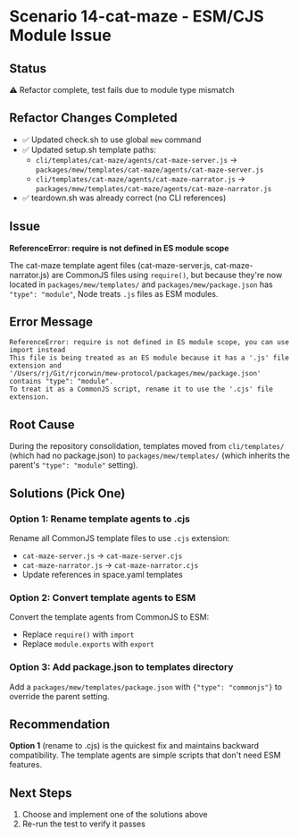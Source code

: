 # Scenario 14-cat-maze - ESM/CJS Module Issue

## Status
⚠️ Refactor complete, test fails due to module type mismatch

## Refactor Changes Completed
- ✅ Updated check.sh to use global `mew` command
- ✅ Updated setup.sh template paths:
  - `cli/templates/cat-maze/agents/cat-maze-server.js` → `packages/mew/templates/cat-maze/agents/cat-maze-server.js`
  - `cli/templates/cat-maze/agents/cat-maze-narrator.js` → `packages/mew/templates/cat-maze/agents/cat-maze-narrator.js`
- ✅ teardown.sh was already correct (no CLI references)

## Issue
**ReferenceError: require is not defined in ES module scope**

The cat-maze template agent files (cat-maze-server.js, cat-maze-narrator.js) are CommonJS files using `require()`, but because they're now located in `packages/mew/templates/` and `packages/mew/package.json` has `"type": "module"`, Node treats `.js` files as ESM modules.

## Error Message
```
ReferenceError: require is not defined in ES module scope, you can use import instead
This file is being treated as an ES module because it has a '.js' file extension and
'/Users/rj/Git/rjcorwin/mew-protocol/packages/mew/package.json' contains "type": "module".
To treat it as a CommonJS script, rename it to use the '.cjs' file extension.
```

## Root Cause
During the repository consolidation, templates moved from `cli/templates/` (which had no package.json) to `packages/mew/templates/` (which inherits the parent's `"type": "module"` setting).

## Solutions (Pick One)

### Option 1: Rename template agents to .cjs
Rename all CommonJS template files to use `.cjs` extension:
- `cat-maze-server.js` → `cat-maze-server.cjs`
- `cat-maze-narrator.js` → `cat-maze-narrator.cjs`
- Update references in space.yaml templates

### Option 2: Convert template agents to ESM
Convert the template agents from CommonJS to ESM:
- Replace `require()` with `import`
- Replace `module.exports` with `export`

### Option 3: Add package.json to templates directory
Add a `packages/mew/templates/package.json` with `{"type": "commonjs"}` to override the parent setting.

## Recommendation
**Option 1** (rename to .cjs) is the quickest fix and maintains backward compatibility. The template agents are simple scripts that don't need ESM features.

## Next Steps
1. Choose and implement one of the solutions above
2. Re-run the test to verify it passes
